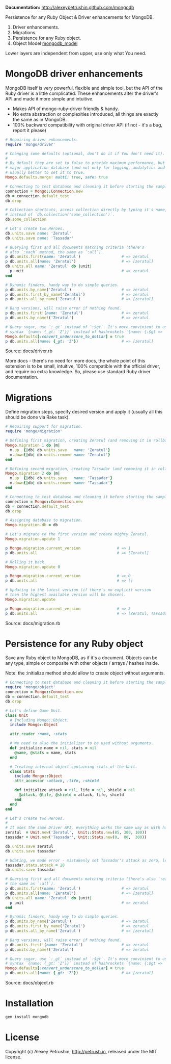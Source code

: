 **Documentation:** http://alexeypetrushin.github.com/mongodb

Persistence for any Ruby Object & Driver enhancements for MongoDB.

1. Driver enhancements.
2. Migrations.
3. Persistence for any Ruby object.
4. Object Model [mongodb_model][mongodb_model]

Lower layers are independent from upper, use only what You need.

# MongoDB driver enhancements

MongoDB itself is very powerful, flexible and simple tool, but the API of the Ruby driver is a little complicated.
These enhancements alter the driver's API and made it more simple and intuitive.

- Makes API of mongo-ruby-driver friendly & handy.
- No extra abstraction or complexities introduced, all things are exactly the same as in MongoDB.
- 100% backward compatibility with original driver API (if not - it's a bug, report it please)

``` ruby
# Requiring driver enhancements.
require 'mongo/driver'

# Changing some defaults (optional, don't do it if You don't need it).
#
# By default they are set to false to provide maximum performance, but if You use MongoDB as
# major application database (and not only for logging, andalytics and other minor tasks) it's
# usually better to set it to true.
Mongo.defaults.merge! multi: true, safe: true

# Connecting to test database and cleaning it before starting the sample.
connection = Mongo::Connection.new
db = connection.default_test
db.drop

# Collection shortcuts, access collection directly by typing it's name,
# instead of `db.collection('some_collection')`.
db.some_collection

# Let's create two Heroes.
db.units.save name: 'Zeratul'
db.units.save name: 'Tassadar'

# Querying first and all documents matching criteria (there's
# also `:each` method, the same as `:all`).
p db.units.first(name: 'Zeratul')                  # => zeratul
p db.units.all(name: 'Zeratul')                    # => [zeratul]
db.units.all name: 'Zeratul' do |unit|
  p unit                                           # => zeratul
end

# Dynamic finders, handy way to do simple queries.
p db.units.by_name('Zeratul')                      # => zeratul
p db.units.first_by_name('Zeratul')                # => zeratul
p db.units.all_by_name('Zeratul')                  # => [zeratul]

# Bang versions, will raise error if nothing found.
p db.units.first!(name: 'Zeratul')                 # => zeratul
p db.units.by_name!('Zeratul')                     # => zeratul

# Query sugar, use `:_gt` instead of `:$gt`. It's more convinient to use new hash
# syntax `{name: {_gt: 'Z'}}` instead of hashrockets `{name: {:$gt => 'Z'}}`.
Mongo.defaults[:convert_underscore_to_dollar] = true
p db.units.all(name: {_gt: 'Z'})                   # => [zeratul]
```

Source: docs/driver.rb

More docs - there's no need for more docs, the whole point of this extension is to be small, intuitive, 100% compatible with the official driver, and require no extra knowledge.
So, please use standard Ruby driver documentation.

# Migrations

Define migration steps, specify desired version and apply it (usually all this should be done via Rake task).

``` ruby
# Requiring support for migration.
require 'mongo/migration'

# Defining first migration, creating Zeratul (and removing it in rollback).
Mongo.migration 1 do |m|
  m.up  {|db| db.units.save   name: 'Zeratul'}
  m.down{|db| db.units.remove name: 'Zeratul'}
end

# Defining second migration, creating Tassadar (and removing it in rollback).
Mongo.migration 2 do |m|
  m.up  {|db| db.units.save   name: 'Tassadar'}
  m.down{|db| db.units.remove name: 'Tassadar'}
end

# Connecting to test database and cleaning it before starting the sample.
connection = Mongo::Connection.new
db = connection.default_test
db.drop

# Assigning database to migration.
Mongo.migration.db = db

# Let's migrate to the first version and create mighty Zeratul.
Mongo.migration.update 1

p Mongo.migration.current_version                # => 1
p db.units.all                                   # => [Zeratul]

# Rolling it back.
Mongo.migration.update 0

p Mongo.migration.current_version                # => 0
p db.units.all                                   # => []

# Updating to the latest version (if there's no explicit version
# then the highest available version will be chosen).
Mongo.migration.update

p Mongo.migration.current_version                # => 2
p db.units.all                                   # => [Zeratul, Tassadar]
```

Source: docs/migration.rb

# Persistence for any Ruby object

Save any Ruby object to MongoDB, as if it's a document. Objects can be any type, simple or composite with other objects / arrays / hashes inside.

Note: the :initialize method should allow to create object without arguments.

``` ruby
# Connecting to test database and cleaning it before starting the sample.
require 'mongo/object'
connection = Mongo::Connection.new
db = connection.default_test
db.drop

# Let's define Game Unit.
class Unit
  # Including Mongo::Object.
  include Mongo::Object

  attr_reader :name, :stats

  # We need to also the initializer to be used without arguments.
  def initialize name = nil, stats = nil
    @name, @stats = name, stats
  end

  # Creating internal object containing stats of the Unit.
  class Stats
    include Mongo::Object
    attr_accessor :attack, :life, :shield

    def initialize attack = nil, life = nil, shield = nil
      @attack, @life, @shield = attack, life, shield
    end
  end
end

# Let's create two Heroes.
#
# It uses the same Driver API, everything works the same way as with hashes.
zeratul  = Unit.new('Zeratul',  Unit::Stats.new(85, 300, 100))
tassadar = Unit.new('Tassadar', Unit::Stats.new(0,  80,  300))

db.units.save zeratul
db.units.save tassadar

# Udating, we made error - mistakenly set Tassadar's attack as zero, let's fix it.
tassadar.stats.attack = 20
db.units.save tassadar

# Querying first and all documents matching criteria (there's also `:each` method,
# the same as `:all`).
p db.units.first(name: 'Zeratul')                  # => zeratul
p db.units.all(name: 'Zeratul')                    # => [zeratul]
db.units.all name: 'Zeratul' do |unit|
  p unit                                           # => zeratul
end

# Dynamic finders, handy way to do simple queries.
p db.units.by_name('Zeratul')                      # => zeratul
p db.units.first_by_name('Zeratul')                # => zeratul
p db.units.all_by_name('Zeratul')                  # => [zeratul]

# Bang versions, will raise error if nothing found.
p db.units.first!(name: 'Zeratul')                 # => zeratul
p db.units.by_name!('Zeratul')                     # => zeratul

# Query sugar, use `:_gt` instead of `:$gt`. It's more convinient to use new hash
# syntax `{name: {_gt: 'Z'}}` instead of hashrockets `{name: {:$gt => 'Z'}}`.
Mongo.defaults[:convert_underscore_to_dollar] = true
p db.units.all(name: {_gt: 'Z'})                   # => [zeratul]
```

Source: docs/object.rb

# Installation

``` bash
gem install mongodb
```

# License

Copyright (c) Alexey Petrushin, http://petrush.in, released under the MIT license.

[mongo_mapper_ext]: https://github.com/alexeypetrushin/mongo_mapper_ext
[mongoid_misc]: https://github.com/alexeypetrushin/mongoid_misc
[code_stats]: https://github.com/alexeypetrushin/mongodb/raw/master/docs/code_stats.png
[mongodb_model]: https://github.com/alexeypetrushin/mongodb_model